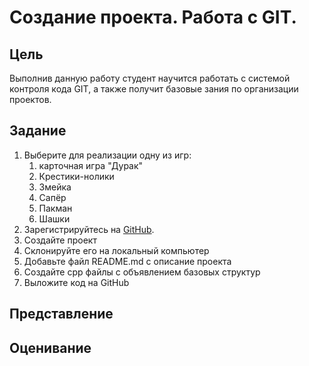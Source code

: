 # Cоздание проекта. Работа с GIT.

## Цель

Выполнив данную работу студент научится работать с системой контроля кода GIT, а также получит базовые зания по организации проектов.

## Задание

1. Выберите для реализации одну из игр:
   1. карточная игра "Дурак"
   2. Крестики-нолики
   3. Змейка
   4. Сапёр
   5. Пакман
   6. Шашки
2. Зарегистрируйтесь на [GitHub](https://github.com/).
3. Создайте проект
4. Склонируйте его на локальный компьютер
5. Добавьте файл README.md с описание проекта
6. Создайте cpp файлы с объявлением базовых структур
7. Выложите код на GitHub

## Представление

## Оценивание